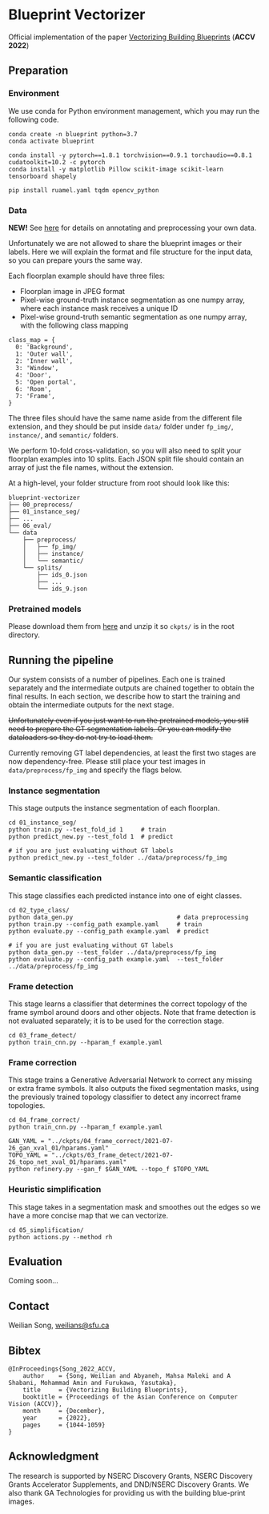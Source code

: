 # Blueprint Vectorizer

Official implementation of the paper [Vectorizing Building Blueprints](https://openaccess.thecvf.com/content/ACCV2022/papers/Song_Vectorizing_Building_Blueprints_ACCV_2022_paper.pdf) (**ACCV 2022**)

## Preparation

### Environment

We use conda for Python environment management, which you may run the following code.

```
conda create -n blueprint python=3.7
conda activate blueprint

conda install -y pytorch==1.8.1 torchvision==0.9.1 torchaudio==0.8.1 cudatoolkit=10.2 -c pytorch
conda install -y matplotlib Pillow scikit-image scikit-learn tensorboard shapely

pip install ruamel.yaml tqdm opencv_python
```

### Data

__NEW!__ See [here](ANNOTATE.md) for details on annotating and preprocessing your own data.

Unfortunately we are not allowed to share the blueprint images or their labels.
Here we will explain the format and file structure for the input data, so you can prepare yours the same way.

Each floorplan example should have three files:
* Floorplan image in JPEG format
* Pixel-wise ground-truth instance segmentation as one numpy array, where each instance mask receives a unique ID
* Pixel-wise ground-truth semantic segmentation as one numpy array, with the following class mapping

```
class_map = {
  0: 'Background',
  1: 'Outer wall',
  2: 'Inner wall',
  3: 'Window',
  4: 'Door',
  5: 'Open portal',
  6: 'Room',
  7: 'Frame',
}
```

The three files should have the same name aside from the different file extension, and they should be put inside `data/` folder under `fp_img/`, `instance/`, and `semantic/` folders.

We perform 10-fold cross-validation, so you will also need to split your floorplan examples into 10 splits. Each JSON split file should contain an array of just the file names, without the extension.

At a high-level, your folder structure from root should look like this:
```
blueprint-vectorizer
├── 00_preprocess/
├── 01_instance_seg/
├── ...
├── 06_eval/
└── data
    ├── preprocess/
    │   ├── fp_img/
    │   ├── instance/
    │   └── semantic/
    └── splits/
        ├── ids_0.json
        ├── ...
        └── ids_9.json
```

### Pretrained models

Please download them from [here](https://drive.google.com/file/d/1LXHspV6-73tox3_0YluzzTmDg2RQCNCS/view?usp=sharing) and unzip it so `ckpts/` is in the root directory.

## Running the pipeline

Our system consists of a number of pipelines. Each one is trained separately and the intermediate outputs are chained together to obtain the final results.
In each section, we describe how to start the training and obtain the intermediate outputs for the next stage.

~~Unfortunately even if you just want to run the pretrained models, you still need to prepare the GT segmentation labels. Or you can modify the dataloaders so they do not try to load them.~~

Currently removing GT label dependencies, at least the first two stages are now dependency-free. Please still place your test images in `data/preprocess/fp_img` and specify the flags below.

### Instance segmentation
This stage outputs the instance segmentation of each floorplan.

```
cd 01_instance_seg/
python train.py --test_fold_id 1     # train
python predict_new.py --test_fold 1  # predict

# if you are just evaluating without GT labels
python predict_new.py --test_folder ../data/preprocess/fp_img
```

### Semantic classification
This stage classifies each predicted instance into one of eight classes.

```
cd 02_type_class/
python data_gen.py                             # data preprocessing
python train.py --config_path example.yaml     # train
python evaluate.py --config_path example.yaml  # predict

# if you are just evaluating without GT labels
python data_gen.py --test_folder ../data/preprocess/fp_img
python evaluate.py --config_path example.yaml  --test_folder ../data/preprocess/fp_img
```

### Frame detection
This stage learns a classifier that determines the correct topology of the frame symbol around doors and other objects.
Note that frame detection is not evaluated separately; it is to be used for the correction stage.

```
cd 03_frame_detect/
python train_cnn.py --hparam_f example.yaml
```

### Frame correction
This stage trains a Generative Adversarial Network to correct any missing or extra frame symbols.
It also outputs the fixed segmentation masks, using the previously trained topology classifier to detect any incorrect frame topologies.

```
cd 04_frame_correct/
python train_cnn.py --hparam_f example.yaml

GAN_YAML = "../ckpts/04_frame_correct/2021-07-26_gan_xval_01/hparams.yaml"
TOPO_YAML = "../ckpts/03_frame_detect/2021-07-26_topo_net_xval_01/hparams.yaml"
python refinery.py --gan_f $GAN_YAML --topo_f $TOPO_YAML
```

### Heuristic simplification
This stage takes in a segmentation mask and smoothes out the edges so we have a more concise map that we can vectorize.

```
cd 05_simplification/
python actions.py --method rh
```

## Evaluation

Coming soon...

## Contact
Weilian Song, weilians@sfu.ca

## Bibtex
```
@InProceedings{Song_2022_ACCV,
    author    = {Song, Weilian and Abyaneh, Mahsa Maleki and A Shabani, Mohammad Amin and Furukawa, Yasutaka},
    title     = {Vectorizing Building Blueprints},
    booktitle = {Proceedings of the Asian Conference on Computer Vision (ACCV)},
    month     = {December},
    year      = {2022},
    pages     = {1044-1059}
}
```

## Acknowledgment
The research is supported by NSERC Discovery Grants, NSERC Discovery Grants Accelerator Supplements, and DND/NSERC Discovery Grants. We also thank GA Technologies for providing us with the building blue-print images.
